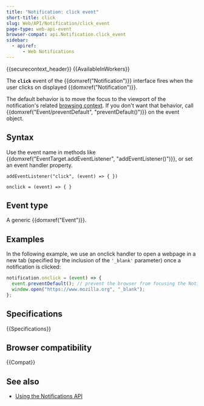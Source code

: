```yaml
---
title: "Notification: click event"
short-title: click
slug: Web/API/Notification/click_event
page-type: web-api-event
browser-compat: api.Notification.click_event
sidebar:
  - apiref:
      - Web Notifications
---
```


{{securecontext_header}} {{AvailableInWorkers}}

The **`click`** event of the {{domxref("Notification")}}
interface fires when the user clicks on displayed {{domxref("Notification")}}.

The default behavior is to move the focus to the viewport of the notification's related
[browsing context](https://html.spec.whatwg.org/multipage/browsers.html#browsing-context).
If you don't want that behavior, call {{domxref("Event/preventDefault", "preventDefault()")}} on the event object.

## Syntax

Use the event name in methods like {{domxref("EventTarget.addEventListener", "addEventListener()")}}, or set an event handler property.

```js-nolint
addEventListener("click", (event) => { })

onclick = (event) => { }
```

## Event type

A generic {{domxref("Event")}}.

## Examples

In the following example, we use an onclick handler to open a webpage in a new tab
(specified by the inclusion of the `'_blank'` parameter) once a notification
is clicked:

```js
notification.onclick = (event) => {
  event.preventDefault(); // prevent the browser from focusing the Notification's tab
  window.open("https://www.mozilla.org", "_blank");
};
```

## Specifications

{{Specifications}}

## Browser compatibility

{{Compat}}

## See also

- [Using the Notifications API](/en-US/docs/Web/API/Notifications_API/Using_the_Notifications_API)
